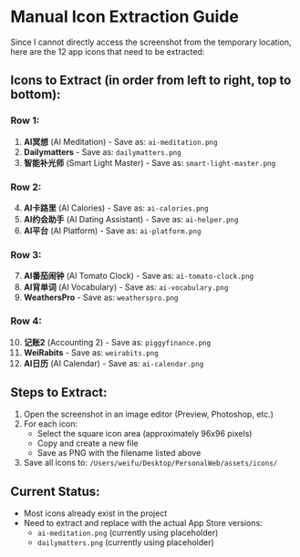 # Manual Icon Extraction Guide

Since I cannot directly access the screenshot from the temporary location, here are the 12 app icons that need to be extracted:

## Icons to Extract (in order from left to right, top to bottom):

### Row 1:
1. **AI冥想** (AI Meditation) - Save as: `ai-meditation.png`
2. **Dailymatters** - Save as: `dailymatters.png`
3. **智能补光师** (Smart Light Master) - Save as: `smart-light-master.png`

### Row 2:
4. **AI卡路里** (AI Calories) - Save as: `ai-calories.png`
5. **AI约会助手** (AI Dating Assistant) - Save as: `ai-helper.png`
6. **AI平台** (AI Platform) - Save as: `ai-platform.png`

### Row 3:
7. **AI番茄闹钟** (AI Tomato Clock) - Save as: `ai-tomato-clock.png`
8. **AI背单词** (AI Vocabulary) - Save as: `ai-vocabulary.png`
9. **WeathersPro** - Save as: `weatherspro.png`

### Row 4:
10. **记账2** (Accounting 2) - Save as: `piggyfinance.png`
11. **WeiRabits** - Save as: `weirabits.png`
12. **AI日历** (AI Calendar) - Save as: `ai-calendar.png`

## Steps to Extract:

1. Open the screenshot in an image editor (Preview, Photoshop, etc.)
2. For each icon:
   - Select the square icon area (approximately 96x96 pixels)
   - Copy and create a new file
   - Save as PNG with the filename listed above
3. Save all icons to: `/Users/weifu/Desktop/PersonalWeb/assets/icons/`

## Current Status:
- Most icons already exist in the project
- Need to extract and replace with the actual App Store versions:
  - `ai-meditation.png` (currently using placeholder)
  - `dailymatters.png` (currently using placeholder)